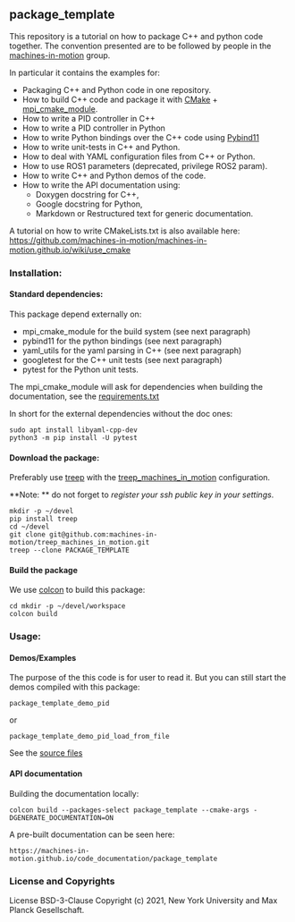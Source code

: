 package_template
----------------

This repository is a tutorial on how to package C++ and python code together.
The convention presented are to be followed by people in the 
[machines-in-motion](https://wp.nyu.edu/machinesinmotion/) group.

In particular it contains the examples for:
- Packaging C++ and Python code in one repository.
- How to build C++ code and package it with [CMake](https://cmake.org/) + [mpi_cmake_module](https://github.com/machines-in-motion/mpi_cmake_modules).
- How to write a PID controller in C++
- How to write a PID controller in Python
- How to write Python bindings over the C++ code using [Pybind11](https://github.com/pybind/pybind11)
- How to write unit-tests in C++ and Python.
- How to deal with YAML configuration files from C++ or Python.
- How to use ROS1 parameters (deprecated, privilege ROS2 param).
- How to write C++ and Python demos of the code.
- How to write the API documentation using:
    - Doxygen docstring for C++,
    - Google docstring for Python,
    - Markdown or Restructured text for generic documentation.

A tutorial on how to write CMakeLists.txt is also available here:
https://github.com/machines-in-motion/machines-in-motion.github.io/wiki/use_cmake

### Installation:

#### Standard dependencies:

This package depend externally on:
- mpi_cmake_module for the build system (see next paragraph)
- pybind11 for the python bindings (see next paragraph)
- yaml_utils for the yaml parsing in C++ (see next paragraph)
- googletest for the C++ unit tests (see next paragraph)
- pytest for the Python unit tests.
  
The mpi_cmake_module will ask for dependencies when building the documentation,
see the [requirements.txt](https://github.com/machines-in-motion/mpi_cmake_modules/blob/master/requirements.txt)

In short for the external dependencies without the doc ones:
```
sudo apt install libyaml-cpp-dev
python3 -m pip install -U pytest
```

#### Download the package:

Preferably use [treep](https://gitlab.is.tue.mpg.de/amd-clmc/treep)
with the
[treep_machines_in_motion](https://github.com/machines-in-motion/treep_machines_in_motion)
configuration.

**Note: ** do not forget to *register your ssh public key in your settings*.

```
mkdir -p ~/devel
pip install treep
cd ~/devel
git clone git@github.com:machines-in-motion/treep_machines_in_motion.git
treep --clone PACKAGE_TEMPLATE
```

#### Build the package

We use [colcon](https://github.com/machines-in-motion/machines-in-motion.github.io/wiki/use_colcon)
to build this package:
```
cd mkdir -p ~/devel/workspace
colcon build
```

### Usage:

#### Demos/Examples

The purpose of the this code is for user to read it.
But you can still start the demos compiled with this package:
```
package_template_demo_pid
```
or
```
package_template_demo_pid_load_from_file
```
See the [source files](https://github.com/machines-in-motion/package_template/tree/master/demos)

#### API documentation

Building the documentation locally:
```
colcon build --packages-select package_template --cmake-args -DGENERATE_DOCUMENTATION=ON
```

A pre-built documentation can be seen here:
```
https://machines-in-motion.github.io/code_documentation/package_template
```

### License and Copyrights

License BSD-3-Clause
Copyright (c) 2021, New York University and Max Planck Gesellschaft.
